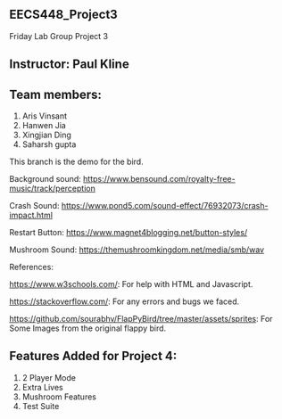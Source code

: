## EECS448_Project3
Friday Lab Group Project 3

## Instructor: Paul Kline

## Team members:

1. Aris Vinsant
2. Hanwen Jia
3. Xingjian Ding
4. Saharsh gupta

This branch is the demo for the bird.

Background sound: https://www.bensound.com/royalty-free-music/track/perception

Crash Sound: https://www.pond5.com/sound-effect/76932073/crash-impact.html

Restart Button: https://www.magnet4blogging.net/button-styles/

Mushroom Sound: https://themushroomkingdom.net/media/smb/wav

References:

  https://www.w3schools.com/: For help with HTML and Javascript.
  
  https://stackoverflow.com/: For any errors and bugs we faced.
  
  https://github.com/sourabhv/FlapPyBird/tree/master/assets/sprites: For Some Images from the original flappy bird.
  
  ## Features Added for Project 4:
  1) 2 Player Mode
  2) Extra Lives
  3) Mushroom Features
  4) Test Suite
